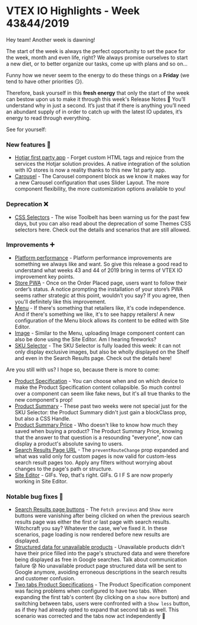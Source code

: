 # VTEX IO Highlights - Week 43&44/2019

Hey team! Another week is dawning! 

The start of the week is always the perfect opportunity to set the pace for the week, month and even life, right? We always promise ourselves to start a new diet, or to better organize our tasks, come up with plans and so on... 

Funny how we never seem to the energy to do these things on a **Friday** (we tend to have other priorities :smirk:).

Therefore, bask yourself in this **fresh energy** that only the start of the week can bestow upon us to make it through this week's Release Notes :muscle: You’ll understand why in just a second. It’s just that if there is anything you’ll need an abundant supply of in order to catch up with the latest IO updates, it’s energy to read through everything.

See for yourself:

### New features  :rocket: 

- [Hotjar first party app](https://vtex.io/docs/releases/2019-week-43-44/hotjar-first-party-app) - Forget custom HTML tags and rejoice from the services the Hotjar solution provides. A native integration of the solution with IO stores is now a reality thanks to this new 1st party app. 
- [Carousel](https://vtex.io/docs/releases/2019-week-43-44/carousel) - The Carousel component block as we know it makes way for a new Carousel configuration that uses Slider Layout. The more component flexibility, the more customization options available to you!

### Deprecation :x:

- [CSS Selectors](https://vtex.io/docs/releases/2019-week-43-44/css-selectors-deprecation) -  The wise Toolbelt has been warning us for the past few days, but you can also read about the deprecation of some Themes CSS selectors here. Check out the details and scenarios that are still allowed. 

### Improvements :heavy_plus_sign:

- [Platform performance](https://vtex.io/docs/releases/2019-week-43-44/platform-performance) - Platform performance improvements are something we always like and want. So give this release a good read to understand what weeks 43 and 44 of 2019 bring in terms of VTEX IO improvement key points. 
- [Store PWA](https://vtex.io/docs/releases/2019-week-43-44/store-pwa) - Once on the Order Placed page, users want to follow their order’s status. A notice prompting the installation of your store’s PWA seems rather strategic at this point, wouldn’t you say? If you agree, then you'll definitely like this improvement. 
- [Menu](https://vtex.io/docs/releases/2019-week-43-44/menu) - If there's something that retailers like, it's code independence. And if there's something we like, it's to see happy retailers! A new configuration of the Menu block allows its content to be edited with Site Editor. 
- [Image](https://vtex.io/docs/releases/2019-week-43-44/image) - Similar to the Menu, uploading Image component content can also be done using the Site Editor. Am I hearing fireworks?
- [SKU Selector](https://vtex.io/docs/releases/2019-week-43-44/sku-selector) -  The SKU Selector is fully loaded this week: it can not only display exclusive images, but also be wholly displayed on the Shelf and even in the Search Results page. Check out the details here! 

Are you still with us? I hope so, because there is more to come: 

- [Product Specification](https://vtex.io/docs/releases/2019-week-43-44/product-specifications) - You can choose when and on which device to make the Product Specification content collapsible. So much control over a component can seem like fake news, but it's all true thanks to the new component's prop! 
- [Product Summary](https://vtex.io/docs/releases/2019-week-43-44/product-summary) - These past two weeks were not special just for the SKU Selector: the Product Summary didn't just gain a blockClass prop, but also a CSS Handle. 
- [Product Summary Price](https://vtex.io/docs/releases/2019-week-43-44/product-summary-prime) - Who doesn't like to know how much they saved when buying a product? The Product Summary Price, knowing that the answer to that question is a resounding "everyone", now can display a product's absolute saving to users. 
- [Search Results Page URL](https://vtex.io/docs/releases/2019-week-43-44/search-results-page-url) - The `preventRouteChange` prop expanded and what was valid only for custom pages is now valid for custom-less search result pages too. Apply any filters without worrying about changes to the page's path or structure. 
- [Site Editor](https://vtex.io/docs/releases/2019-week-43-44/site-editor) - GIFs. Yep, that's right. GIFs. G I F S are now properly working in Site Editor. 

### Notable bug fixes  :bug:

- [Search Results page buttons](https://github.com/vtex-apps/search-result/pull/264) - The `Fetch previous`  and `Show more` buttons were vanishing after being clicked on when the previous search results page was either the first or last page with search results. Witchcraft you say? Whatever the case, we've fixed it. In these scenarios, page loading is now rendered before new results are displayed.
- [Structured data for unavailable products](https://github.com/vtex-apps/structured-data/pull/9) - Unavailable products didn't have their price filled into the page's structured data and were therefore being displayed as free in Google searches. Talk about communication failure :cold_sweat: No unavailable product page structured data will be sent to Google anymore, avoiding erroneous descriptions in the search results and customer confusion. 
- [Two tabs Product Specifications](https://github.com/vtex-apps/store-components/pull/610) - The Product Specification component was facing problems when configured to have two tabs. When expanding the first tab's content (by clicking on a `show more` button) and switching between tabs, users were confronted with a `Show less` button, as if they had already opted to expand that second tab as well. This scenario was corrected and the tabs now act independently :muscle:
